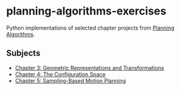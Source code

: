 # planning-algorithms-exercises
Python implementations of selected chapter projects from [Planning Algorithms](http://lavalle.pl/planning/).

## Subjects
- [Chapter 3: Geometric Representations and Transformations](http://lavalle.pl/planning/ch3.pdf)
- [Chapter 4: The Configuration Space](http://lavalle.pl/planning/ch4.pdf)
- [Chapter 5: Sampling-Based Motion Planning](http://lavalle.pl/planning/ch5.pdf)

